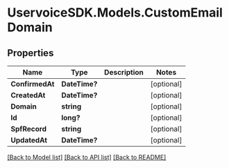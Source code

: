 # UservoiceSDK.Models.CustomEmailDomain
## Properties

Name | Type | Description | Notes
------------ | ------------- | ------------- | -------------
**ConfirmedAt** | **DateTime?** |  | [optional] 
**CreatedAt** | **DateTime?** |  | [optional] 
**Domain** | **string** |  | [optional] 
**Id** | **long?** |  | [optional] 
**SpfRecord** | **string** |  | [optional] 
**UpdatedAt** | **DateTime?** |  | [optional] 

[[Back to Model list]](../README.md#documentation-for-models) [[Back to API list]](../README.md#documentation-for-api-endpoints) [[Back to README]](../README.md)

